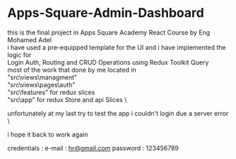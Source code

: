# Apps-Square-Admin-Dashboard
this is the final project in Apps Square Academy React Course by Eng Mohamed Adel \
i have used a pre-equipped template for the UI and i have implemented the logic for \
Login Auth, Routing and CRUD Operations using Redux Toolkit Query \
most of the work that done by me located in \
"src\views\managment" \
"src\views\pages\auth" \
"src\features" for redux slices \
"src\app" for redux Store and api Slices \

unfortunately at my last try to test the app i couldn't login due a server error \

i hope it back to work again 

credentials : 
e-mail : hr@gmail.com
password  : 123456789
